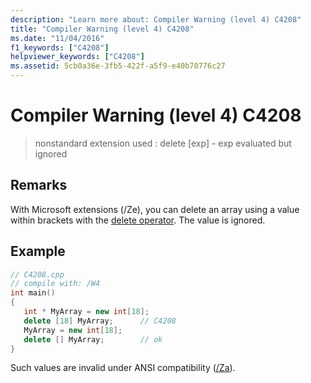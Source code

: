 ```yaml
---
description: "Learn more about: Compiler Warning (level 4) C4208"
title: "Compiler Warning (level 4) C4208"
ms.date: "11/04/2016"
f1_keywords: ["C4208"]
helpviewer_keywords: ["C4208"]
ms.assetid: 5cb0a36e-3fb5-422f-a5f9-e40b70776c27
---
```

# Compiler Warning (level 4) C4208

> nonstandard extension used : delete [exp] - exp evaluated but ignored

## Remarks

With Microsoft extensions (/Ze), you can delete an array using a value within brackets with the [delete operator](../../cpp/delete-operator-cpp.md). The value is ignored.

## Example

```cpp
// C4208.cpp
// compile with: /W4
int main()
{
   int * MyArray = new int[18];
   delete [18] MyArray;      // C4208
   MyArray = new int[18];
   delete [] MyArray;        // ok
}
```

Such values are invalid under ANSI compatibility ([/Za](../../build/reference/za-ze-disable-language-extensions.md)).
